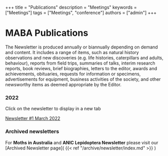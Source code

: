 +++
title = "Publications"
description = "Meetings"
keywords = ["Meetings"]
tags = ["Meetings", "conference"]
authors = ["admin"]
+++

# MABA Publications

The Newsletter is produced annually or biannually depending on demand and content. It includes a range of items, such as natural history observations and new discoveries (e.g. life histories, caterpillars and adults, behaviour), reports from field trips, summaries of talks, interim research reports, book reviews, brief biographies, letters to the editor, awards and achievements, obituaries, requests for information or specimens, advertisements for equipment, business activities of the society, and other newsworthy items as deemed appropriate by the Editor. 

### 2022

Click on the newsletter to display in a new tab

[Newsletter #1 March 2022](https://docs.google.com/viewer?url=https://raw.githubusercontent.com/stiatragul/maba.org.au/master/documents/newsletter/20220301_Newsletter.pdf)

### Archived newsletters

For **Moths in Australia** and **ANIC Lepidoptera Newsletter** please visit our [Archived Newsletter page]( {{< ref "/archive/newsletter/index.md" >}} )